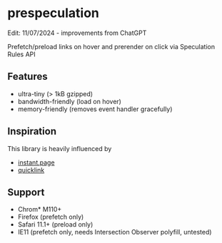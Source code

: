 # prespeculation

Edit: 11/07/2024 - improvements from ChatGPT

Prefetch/preload links on hover and prerender on click via Speculation Rules API

## Features

* ultra-tiny (> 1kB gzipped)
* bandwidth-friendly (load on hover)
* memory-friendly (removes event handler gracefully)

## Inspiration

This library is heavily influenced by

* [instant.page](https://github.com/instantpage/instant.page)
* [quicklink](https://github.com/GoogleChromeLabs/quicklink)

## Support

* Chrom* M110+
* Firefox (prefetch only)
* Safari 11.1+ (preload only)
* IE11 (prefetch only, needs Intersection Observer polyfill, untested)
